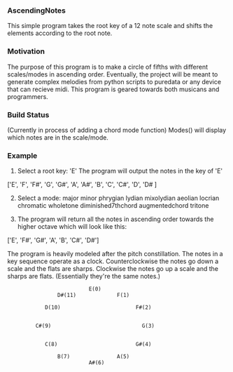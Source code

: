 ### AscendingNotes 

This simple program takes the root key of a 12 note scale and shifts the elements according to the root note. 

### Motivation 

The purpose of this program is to make a circle of fifths with different scales/modes in ascending order. 
Eventually, the project will be meant to generate complex melodies from python scripts to puredata or any device that can recieve midi. 
This program is geared towards both musicans and programmers. 

### Build Status 
(Currently in process of adding a chord mode function)
Modes() will display which notes are in the scale/mode.

### Example
1. Select a root key:
'E'
The program will output the notes in the key of 'E'

['E', 'F', 'F#', 'G', 'G#', 'A', 'A#', 'B', 'C', 'C#', 'D', 'D# ]

2. Select a mode:
major
minor
phrygian
lydian
mixolydian
aeolian
locrian
chromatic
wholetone
diminished7thchord
augmentedchord
tritone

3. The program will return all the notes in ascending order towards the higher octave which will look like this:

 ['E', 'F#', 'G#', 'A', 'B', 'C#', 'D#']
    
The program is heavily modeled after the pitch constillation.
The notes in a key sequence operate as a clock. 
Counterclockwise the notes go down a scale and the flats are sharps.
Clockwise the notes go up a scale and the sharps are flats. (Essentially they're the same notes.)


                              E(0)
                    D#(11)             F(1)  
                    
                D(10)                        F#(2)
                 
                 
             C#(9)                             G(3) 
             
                                        
                C(8)                         G#(4)
                    
                    B(7)               A(5)
                              A#(6)



 
 
 
 
 
 
